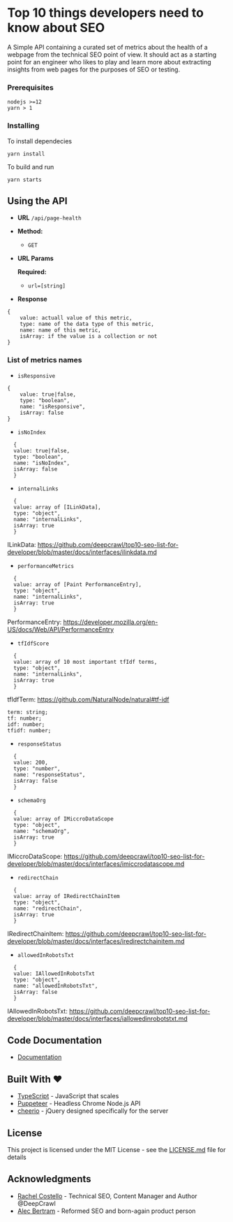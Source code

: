 # Top 10 things developers need to know about SEO

A Simple API containing a curated set of metrics about the health of a webpage from the technical SEO point of view. It should act as a starting point for an engineer who likes to play and learn more about extracting insights from web pages for the purposes of SEO or testing.

### Prerequisites

```
nodejs >=12
yarn > 1
```

### Installing

To install dependecies

```
yarn install
```

To build and run

```
yarn starts
```

## Using the API

- **URL**
  `/api/page-health`

- **Method:**

  - `GET`

- **URL Params**

  **Required:**

  - `url=[string]`

- **Response**

```
{
    value: actuall value of this metric,
    type: name of the data type of this metric,
    name: name of this metric,
    isArray: if the value is a collection or not
}
```

### List of metrics names

- `isResponsive`

```
{
    value: true|false,
    type: "boolean",
    name: "isResponsive",
    isArray: false
}
```

- `isNoIndex`

```
  {
  value: true|false,
  type: "boolean",
  name: "isNoIndex",
  isArray: false
  }
```

- `internalLinks`

```
  {
  value: array of [ILinkData],
  type: "object",
  name: "internalLinks",
  isArray: true
  }
```

ILinkData: https://github.com/deepcrawl/top10-seo-list-for-developer/blob/master/docs/interfaces/ilinkdata.md

- `performanceMetrics`

```
  {
  value: array of [Paint PerformanceEntry],
  type: "object",
  name: "internalLinks",
  isArray: true
  }
```

PerformanceEntry: https://developer.mozilla.org/en-US/docs/Web/API/PerformanceEntry

- `tfIdfScore`

```
  {
  value: array of 10 most important tfIdf terms,
  type: "object",
  name: "internalLinks",
  isArray: true
  }
```

tfIdfTerm: https://github.com/NaturalNode/natural#tf-idf

```
term: string;
tf: number;
idf: number;
tfidf: number;
```

- `responseStatus`

```
  {
  value: 200,
  type: "number",
  name: "responseStatus",
  isArray: false
  }
```

- `schemaOrg`

```
  {
  value: array of IMiccroDataScope
  type: "object",
  name: "schemaOrg",
  isArray: true
  }
```

IMiccroDataScope: https://github.com/deepcrawl/top10-seo-list-for-developer/blob/master/docs/interfaces/imiccrodatascope.md

- `redirectChain`

```
  {
  value: array of IRedirectChainItem
  type: "object",
  name: "redirectChain",
  isArray: true
  }
```

IRedirectChainItem: https://github.com/deepcrawl/top10-seo-list-for-developer/blob/master/docs/interfaces/iredirectchainitem.md

- `allowedInRobotsTxt`

```
  {
  value: IAllowedInRobotsTxt
  type: "object",
  name: "allowedInRobotsTxt",
  isArray: false
  }
```

IAllowedInRobotsTxt: https://github.com/deepcrawl/top10-seo-list-for-developer/blob/master/docs/interfaces/iallowedinrobotstxt.md

## Code Documentation

- [Documentation](https://github.com/deepcrawl/top10-seo-list-for-developer/blob/master/docs/README.md)

## Built With ❤️

- [TypeScript](https://www.typescriptlang.org/) - JavaScript that scales
- [Puppeteer](https://github.com/GoogleChrome/puppeteer) - Headless Chrome Node.js API
- [cheerio](https://github.com/cheeriojs/cheerio) - jQuery designed specifically for the server

## License

This project is licensed under the MIT License - see the [LICENSE.md](LICENSE.md) file for details

## Acknowledgments

- [Rachel Costello](https://twitter.com/rachellcostello) - Technical SEO, Content Manager and Author @DeepCrawl
- [Alec Bertram](https://twitter.com/KiwiAlec) - Reformed SEO and born-again product person

```

```
